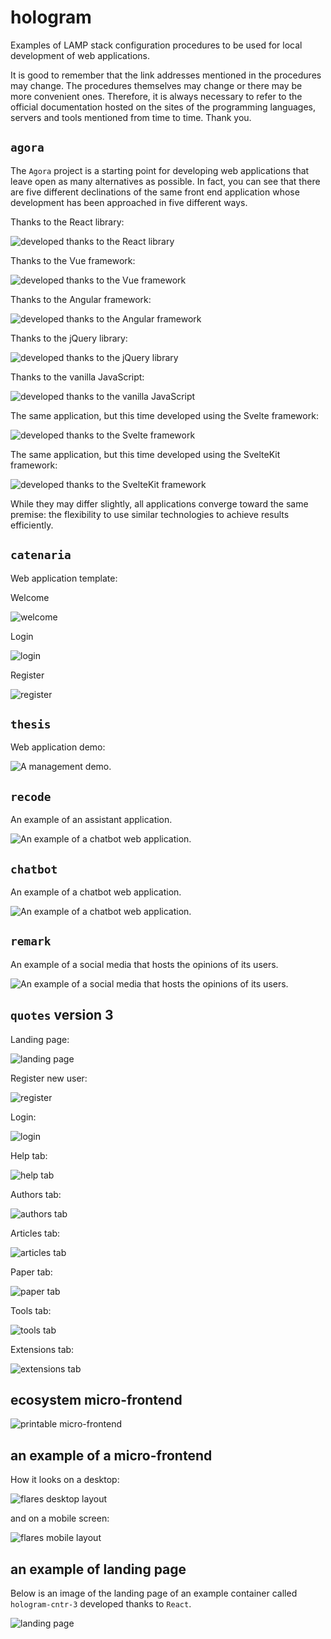 # hologram

Examples of LAMP stack configuration procedures to be used for local development of web applications.

It is good to remember that the link addresses mentioned in the procedures may change.
The procedures themselves may change or there may be more convenient ones.
Therefore, it is always necessary to refer to the official documentation hosted on the sites of the programming languages, servers and tools mentioned from time to time.
Thank you.

## `agora`

The `Agora` project is a starting point for developing web applications that leave open as many alternatives as possible.
In fact, you can see that there are five different declinations of the same front end application whose development has been approached in five different ways.

Thanks to the React library:

![developed thanks to the React library](templates/agora/ui-agora01/screenshots/screenshot_ui-agora01_mobile_first_landing.png)

Thanks to the Vue framework:

![developed thanks to the Vue framework](templates/agora/ui-agora02/screenshots/screenshot_ui-agora02_mobile_first_loaded.png)

Thanks to the Angular framework:

![developed thanks to the Angular framework](templates/agora/ui-agora03/screenshots/screenshot_ui-agora03_mobile_first_loaded.png)

Thanks to the jQuery library:

![developed thanks to the jQuery library](templates/agora/ui-agora04/screenshots/screenshot_ui-agora04_mobile_first_loaded.png)

Thanks to the vanilla JavaScript:

![developed thanks to the vanilla JavaScript](templates/agora/ui-agora05/screenshots/screenshot_ui-agora05_mobile_first_loaded.png)

The same application, but this time developed using the Svelte framework:

![developed thanks to the Svelte framework](templates/agora/ui-agora07/screenshots/screenshot_ui-agora07_mobile_first_loaded.png)

The same application, but this time developed using the SvelteKit framework:

![developed thanks to the SvelteKit framework](templates/agora/ui-agora08/screenshots/screenshot_ui-agora08_mobile_first_test_example_loading.png)

While they may differ slightly, all applications converge toward the same premise: the flexibility to use similar technologies to achieve results efficiently.

## `catenaria`

Web application template:

Welcome

![welcome](templates/catenaria/catenaria/docs/screenshots/catenaria-php84.local_welcome.png)

Login

![login](templates/catenaria/catenaria/docs/screenshots/catenaria-php84.local_login.png)

Register

![register](templates/catenaria/catenaria/docs/screenshots/catenaria-php84.local_register.png)

## `thesis`

Web application demo:

![A management demo.](examples/thesis/screenshots/Thesis_editor_landscape.png)

## `recode`

An example of an assistant application.

![An example of a chatbot web application.](environments/hologram-php84/screenshots/Recode_query_SelectFromEmployeesWhereRadiologist.png)

## `chatbot`

An example of a chatbot web application.

![An example of a chatbot web application.](environments/hologram-php84/screenshots/Chatbot_landing_page.png)

## `remark` 

An example of a social media that hosts the opinions of its users.

![An example of a social media that hosts the opinions of its users.](environments/hologram-eaas/projects/apps/remark/remark-1.0/screenshots/remark-1.0_landing_page.png)

## `quotes` version 3

Landing page:

![landing page](examples/quotes/v3/quotes/screenshots/quotes_v3_landing_page_view_slim_2.png)

Register new user:

![register](examples/quotes/v3/quotes/screenshots/quotes_v3_register_new_user_view.png)

Login:

![login](examples/quotes/v3/quotes/screenshots/quotes_v3_login_user_view.png)

Help tab:

![help tab](examples/quotes/v3/quotes/screenshots/quotes_v3_help_tab_view.png)

Authors tab:

![authors tab](examples/quotes/v3/quotes/screenshots/quotes_v3_authors_tab_view.png)

Articles tab:

![articles tab](examples/quotes/v3/quotes/screenshots/quotes_v3_articles_tab_view.png)

Paper tab:

![paper tab](examples/quotes/v3/quotes/screenshots/quotes_v3_papers_tab_view.png)

Tools tab:

![tools tab](examples/quotes/v3/quotes/screenshots/quotes_v3_tools_tab_view.png)

Extensions tab:

![extensions tab](examples/quotes/v3/quotes/screenshots/quotes_v3_extensions_tab_view.png)

## ecosystem micro-frontend

![printable micro-frontend](examples/quotes/v3/ecosystem/printable/screenshots/quotes_printable.png)

## an example of a micro-frontend

How it looks on a desktop:

![flares desktop layout](examples/likelihood/flares/screenshots/flares_help_desktop_view.png)

and on a mobile screen:

![flares mobile layout](examples/likelihood/flares/screenshots/flares_help_mobile_view.png)

## an example of landing page

Below is an image of the landing page of an example container called `hologram-cntr-3` developed thanks to `React`.

![landing page](environments/hologram-kind/docker-playground/hologram-3.0/dev/landing/screenshots/hologram-cntr-3_landing_page.png)

